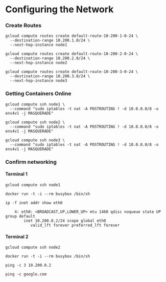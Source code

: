 # Configuring the Network


### Create Routes

```
gcloud compute routes create default-route-10-200-1-0-24 \
  --destination-range 10.200.1.0/24 \
  --next-hop-instance node1
```
```
gcloud compute routes create default-route-10-200-2-0-24 \
  --destination-range 10.200.2.0/24 \
  --next-hop-instance node2
```
```
gcloud compute routes create default-route-10-200-3-0-24 \
  --destination-range 10.200.3.0/24 \
  --next-hop-instance node3
```

### Getting Containers Online

```
gcloud compute ssh node1 \
  --command "sudo iptables -t nat -A POSTROUTING ! -d 10.0.0.0/8 -o ens4v1 -j MASQUERADE"
```

```
gcloud compute ssh node2 \
  --command "sudo iptables -t nat -A POSTROUTING ! -d 10.0.0.0/8 -o ens4v1 -j MASQUERADE"
```

```
gcloud compute ssh node3 \
  --command "sudo iptables -t nat -A POSTROUTING ! -d 10.0.0.0/8 -o ens4v1 -j MASQUERADE"
```

### Confirm networking

#### Terminal 1

```
gcloud compute ssh node1
```
```
docker run -t -i --rm busybox /bin/sh
```

```
ip -f inet addr show eth0
```

```
    4: eth0: <BROADCAST,UP,LOWER_UP> mtu 1460 qdisc noqueue state UP group default
        inet 10.200.0.2/24 scope global eth0
           valid_lft forever preferred_lft forever
```

#### Terminal 2

```
gcloud compute ssh node2
```

```
docker run -t -i --rm busybox /bin/sh
```

```
ping -c 3 10.200.0.2
```

```
ping -c google.com
```
